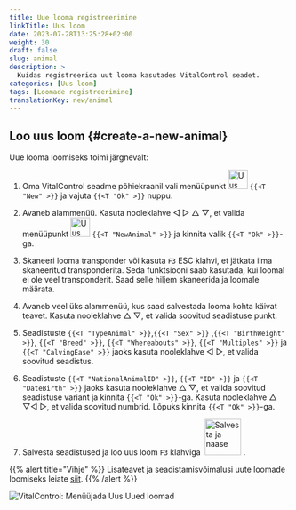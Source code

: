 ```yaml
---
title: Uue looma registreerimine
linkTitle: Uus loom
date: 2023-07-28T13:25:28+02:00
weight: 30
draft: false
slug: animal
description: >
  Kuidas registreerida uut looma kasutades VitalControl seadet.
categories: [Uus loom]
tags: [Loomade registreerimine]
translationKey: new/animal
---
```

## Loo uus loom {#create-a-new-animal}

Uue looma loomiseks toimi järgnevalt:

1. Oma VitalControl seadme põhiekraanil vali menüüpunkt <img src="/icons/main/new-animal.svg" width="35" align="bottom" alt="Uus loom" /> `{{<T "New" >}}` ja vajuta `{{<T "Ok" >}}` nuppu.

2. Avaneb alammenüü. Kasuta nooleklahve ◁ ▷ △ ▽, et valida menüüpunkt <img src="/icons/main/new-animal.svg" width="35" align="bottom" alt="Uus loom" /> `{{<T "NewAnimal" >}}` ja kinnita valik `{{<T "Ok" >}}`-ga.

3. Skaneeri looma transponder või kasuta `F3` ESC klahvi, et jätkata ilma skaneeritud transponderita. Seda funktsiooni saab kasutada, kui loomal ei ole veel transponderit. Saad selle hiljem skaneerida ja loomale määrata.

4. Avaneb veel üks alammenüü, kus saad salvestada looma kohta käivat teavet. Kasuta nooleklahve △ ▽, et valida soovitud seadistuse punkt.

5. Seadistuste `{{<T "TypeAnimal" >}}`,`{{<T "Sex" >}}` ,`{{<T "BirthWeight" >}}`, `{{<T "Breed" >}}`, `{{<T "Whereabouts" >}}`, `{{<T "Multiples" >}}` ja `{{<T "CalvingEase" >}}` jaoks kasuta nooleklahve ◁ ▷, et valida soovitud seadistus.

6. Seadistuste `{{<T "NationalAnimalID" >}}`, `{{<T "ID" >}}` ja `{{<T "DateBirth" >}}` jaoks kasuta nooleklahve △ ▽, et valida soovitud seadistuse variant ja kinnita `{{<T "Ok" >}}`-ga. Kasuta nooleklahve △ ▽◁ ▷, et valida soovitud numbrid. Lõpuks kinnita `{{<T "Ok" >}}`-ga.

7. Salvesta seadistused ja loo uus loom `F3` klahviga &nbsp;<img src="/icons/footer/save_exit.svg" width="65" align="bottom" alt="Salvesta ja naase" />&nbsp;.

{{% alert title="Vihje" %}}
Lisateavet ja seadistamisvõimalusi uute loomade loomiseks leiate [siit](../../settings/animal-registration/).
{{% /alert %}}

   ![VitalControl: Menüüjada Uus Uued loomad](../images/new.png "Loo uus loom")
